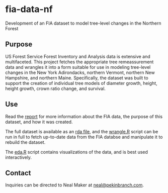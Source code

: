 # fia-data-nf
Development of an FIA dataset to model tree-level changes in the Northern Forest

## Purpose
US Forest Service Forest Inventory and Analysis data is extensive and multifaceted. This project fetches the appropriate tree remeassurement data and wrangles it into a form suitable for use in modeling tree-level changes in the New York Adirondacks, northern Vermont, northern New Hampshire, and northern Maine. Specifically, the dataset was built to support the creation of individual tree models of diameter growth, height, height growth, crown ratio change, and survival.

## Use
Read the [report](nf-dataset-creation.Rmd) for more information about the FIA data, the purpose of this dataset, and how it was created.

The full dataset is available as an [rda file](rda/nf-fia.rda), and the [wrangle.R](scripts/wrangle.R) script can be run in full to fetch up-to-date data from the FIA databse and manipulate it to rebuild the dataset.

The [eda.R](scripts/eda.R) script contains visualizations of the data, and is best used interactively.

## Contact
Inquiries can be directed to Neal Maker at neal@pekinbranch.com.
